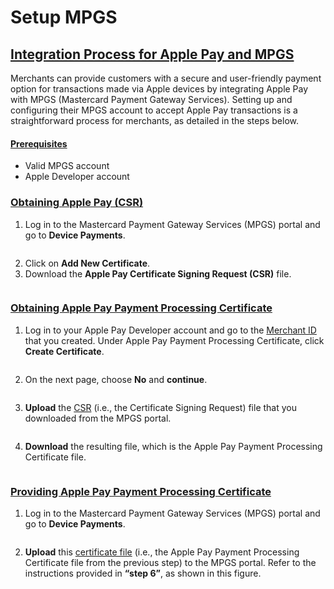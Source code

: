 # Setup MPGS

## [Integration Process for Apple Pay and MPGS](setup-mpgs.md#integration-process-for-apple-pay-and-mpgs)

Merchants can provide customers with a secure and user-friendly payment option for transactions made via Apple devices by integrating Apple Pay with MPGS (Mastercard Payment Gateway Services). Setting up and configuring their MPGS account to accept Apple Pay transactions is a straightforward process for merchants, as detailed in the steps below.

#### [Prerequisites](setup-mpgs.md#prerequisites)

* Valid MPGS account
* Apple Developer account

### [Obtaining Apple Pay (CSR)](setup-mpgs.md#obtaining-apple-pay-csr)

1. Log in to the Mastercard Payment Gateway Services (MPGS) portal and go to **Device Payments**.

<figure><img src="https://lh4.googleusercontent.com/FJyg888ciFPd46yxhaPWIIWaXhRpbEOjdQTIlOD0LiWqy9S9b1WCYlYP-jzpcFNsbZhpL1puwRPE1yrw9AAzXZ1uv98u7iJE5J09a7VxPn4kEP7ukg4I0Cr5_WIb-zUPQZ-2kn1KC2MnMcWqdbZae_U" alt=""><figcaption></figcaption></figure>

2. Click on **Add New Certificate**.
3. Download the **Apple Pay Certificate Signing Request (CSR)** file.

<figure><img src="https://lh3.googleusercontent.com/ujogPgk7aMjxiErrH02IdfnehLi3LqitKPp-aj-kpvRSvAxct1oVneiJANcLqon6tPEo9Dai2jkue68sslzSLYDqnXo8f38nrLfIZAgMHwJ3LKAPSNxih2WIi9SCtFajxMPFhAlhL4iEMHl4z-4FDuY" alt=""><figcaption></figcaption></figure>

### [Obtaining Apple Pay Payment Processing Certificate](setup-mpgs.md#obtaining-apple-pay-payment-processing-certificate)

1. Log in to your Apple Pay Developer account and go to the [Merchant ID](../apple-pay.md#creating-merchant-id) that you created. Under Apple Pay Payment Processing Certificate, click **Create Certificate**.

<figure><img src="https://lh5.googleusercontent.com/pNntwm5qNaMIzBNLFAPgoLorHMH8n88zErJXYOL0b8TWi0g97iwVhZocMSm5thmZqOJeZ1GF9NCTmxwrKj7uKUQuZNYVpAKA10KfbBYUGUdHCAZeaCBwaGyAzypC0OT27Yf7LaTLk1hsKtJPElKpYGY" alt=""><figcaption></figcaption></figure>

2. On the next page, choose **No** and **continue**.

<figure><img src="https://lh4.googleusercontent.com/rrA94AED4j1lVhCqPGCAw-9uJYFUJwY4tLOjbXg7zlacrLWmBgD_y9WbUhPYGIkC-e9l6gWKiOLrKA-5x6PZ8na0ZmoilKn1BE3Wd5Q3o8MrlLe6zcD2Rb48NMTHf05Ms2cbexv6-ZjuKlLPqvtxn5Q" alt=""><figcaption></figcaption></figure>

3. **Upload** the [CSR](setup-mpgs.md#obtaining-apple-pay-csr) (i.e., the Certificate Signing Request) file that you downloaded from the MPGS portal.

<figure><img src="https://lh3.googleusercontent.com/mSZZbWOWFwx-GgbJ0vhBIkNMNqGwHB1IYwKXnywvq-yH-afvL5F5HITdYy618kE9y-NwgjDPcPYrJWYmN2jY-oal1PEy4KwVFsERB5Dr9yc2Xg2BHYY5on8RZPPAkiWU9QQuaMchfSEr1FcC2cUje0s" alt=""><figcaption></figcaption></figure>

4. **Download** the resulting file, which is the Apple Pay Payment Processing Certificate file.

<figure><img src="https://lh5.googleusercontent.com/-R8m1wuN1-Jzbilqu5Taja2ggIraqHMOQQMVPb96Aj1JlC-0OzZTSwX5-J2ROXWtmfVXOE4KVFQIGL7R0Vp4pJlcxUDXDdhtdh5cSvLJm12A7xG30NajxolJ7kfbn7ooKPCEt8mFOrOjTa6_kBTcp70" alt=""><figcaption></figcaption></figure>

### [Providing Apple Pay Payment Processing Certificate](setup-mpgs.md#providing-apple-pay-payment-processing-certificate)

1. Log in to the Mastercard Payment Gateway Services (MPGS) portal and go to **Device Payments**.

<figure><img src="https://lh4.googleusercontent.com/FJyg888ciFPd46yxhaPWIIWaXhRpbEOjdQTIlOD0LiWqy9S9b1WCYlYP-jzpcFNsbZhpL1puwRPE1yrw9AAzXZ1uv98u7iJE5J09a7VxPn4kEP7ukg4I0Cr5_WIb-zUPQZ-2kn1KC2MnMcWqdbZae_U" alt=""><figcaption></figcaption></figure>

2. **Upload** this [certificate file](setup-mpgs.md#obtaining-apple-pay-payment-processing-certificate) (i.e., the Apple Pay Payment Processing Certificate file from the previous step) to the MPGS portal. Refer to the instructions provided in **“step 6”**, as shown in this figure.

<figure><img src="https://lh6.googleusercontent.com/chu7LHi4ZhUDrSCfLuxf98fITgX_RWY7rJGdWmj8uHGk5G5QP7asQO9Dkv7_j9IqpEC7vqjRgcqZMNQ-3mZRXpSayS_6MUDwu5nW1WELI9_MjLWqdv6SAijicdK4MEfgkZWcE3k5sEXhQ0B3hGhOebA" alt=""><figcaption></figcaption></figure>
